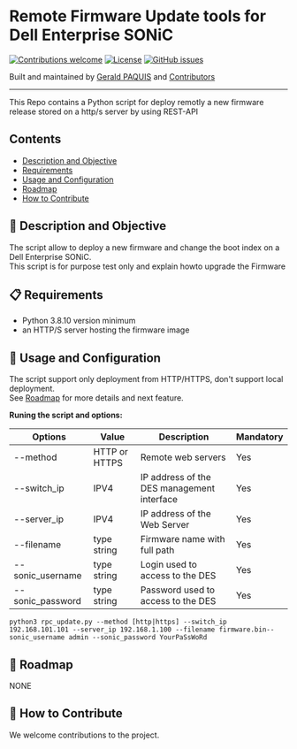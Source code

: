 # Remote Firmware Update tools for Dell Enterprise SONiC

[![Contributions welcome](https://img.shields.io/badge/contributions-welcome-orange.svg)](#-how-to-contribute)
[![License](https://img.shields.io/badge/license-GPL-blue.svg)](https://github.com/gpaquis/SONiC_FirmwareUpdater/blob/main/License.md)
[![GitHub issues](https://img.shields.io/github/issues/gpaquis/SONiC_FirmwareUpdater)](https://github.com/gpaquis/SONiC_FirmwareUpdater/issues)

Built and maintained by [Gerald PAQUIS](https://github.com/gpaquis) and [Contributors](https://github.com/gpaquis/SONiC_FirmwareUpdater/graphs/contributors)

--------------------
This Repo contains a Python script for deploy remotly a new firmware release stored on a http/s server by using REST-API

## Contents

- [Description and Objective](#-description-and-objective)
- [Requirements](#-requirements)
- [Usage and Configuration](#Usage-and-Configuration)
- [Roadmap](#Roadmap)
- [How to Contribute](#-how-to-contribute)

## 🚀 Description and Objective

The script allow to deploy a new firmware and change the boot index on a Dell Enterprise SONiC. <br />
This script is for purpose test only and explain howto upgrade the Firmware

## 📋 Requirements
- Python 3.8.10 version minimum
- an HTTP/S server hosting the firmware image

## 🏁 Usage and Configuration
The script support only deployment from HTTP/HTTPS, don't support local deployment.<br />
See [Roadmap](#Roadmap) for more details and next feature.

**Runing the script and options:**

| Options         | Value            | Description                                 | Mandatory |
|-----------------|------------------|---------------------------------------------|-----------|
|--method         | HTTP or HTTPS    | Remote web servers                          |   Yes     |
|--switch_ip      | IPV4             | IP address of the DES management interface  |   Yes     |
|--server_ip      | IPV4             | IP address of the Web Server                |   Yes     |
|--filename       | type string      | Firmware name with full path                |   Yes     |
|--sonic_username | type string      | Login used to access to the DES             |   Yes     |
|--sonic_password | type string      | Password used to access to the DES          |   Yes     |


  `python3 rpc_update.py --method [http|https] --switch_ip 192.168.101.101 --server_ip 192.168.1.100 --filename firmware.bin--sonic_username admin --sonic_password YourPaSsWoRd`

## 📅 Roadmap
NONE <br />

## 👏 How to Contribute
We welcome contributions to the project.
